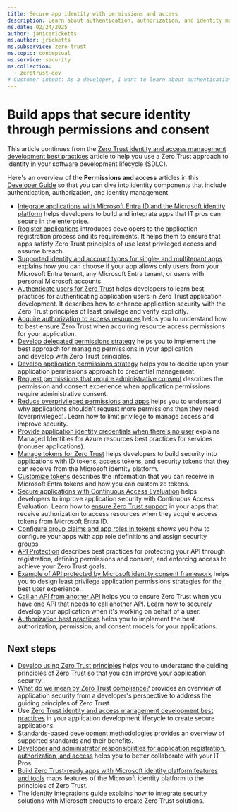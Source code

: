 ```yaml
---
title: Secure app identity with permissions and access
description: Learn about authentication, authorization, and identity management with a Zero Trust approach to identity in your software development lifecycle (SDLC).
ms.date: 02/24/2025
author: janicericketts
ms.author: jricketts
ms.subservice: zero-trust
ms.topic: conceptual
ms.service: security
ms.collection:
  - zerotrust-dev
# Customer intent: As a developer, I want to learn about authentication, authorization, and identity management so that I can use a Zero Trust approach to identity in my software development lifecyle (SDLC).
---
```

# Build apps that secure identity through permissions and consent

This article continues from the [Zero Trust identity and access management development best practices](identity-iam-development-best-practices.md) article to help you use a Zero Trust approach to identity in your software development lifecycle (SDLC).

Here's an overview of the **Permissions and access** articles in this [Developer Guide](overview.md) so that you can dive into identity components that include authentication, authorization, and identity management.

- [Integrate applications with Microsoft Entra ID and the Microsoft identity platform](integrate-apps-microsoft-identity-platform.md) helps developers to build and integrate apps that IT pros can secure in the enterprise.
- [Register applications](app-registration.md) introduces developers to the application registration process and its requirements. It helps them to ensure that apps satisfy Zero Trust principles of use least privileged access and assume breach.
- [Supported identity and account types for single- and multitenant apps](identity-supported-account-types.md) explains how you can choose if your app allows only users from your Microsoft Entra tenant, any Microsoft Entra tenant, or users with personal Microsoft accounts.
- [Authenticate users for Zero Trust](user-authentication.md) helps developers to learn best practices for authenticating application users in Zero Trust application development. It describes how to enhance application security with the Zero Trust principles of least privilege and verify explicitly.
- [Acquire authorization to access resources](acquire-application-authorization-to-access-resources.md) helps you to understand how to best ensure Zero Trust when acquiring resource access permissions for your application.
- [Develop delegated permissions strategy](developer-strategy-delegated-permission.md) helps you to implement the best approach for managing permissions in your application and develop with Zero Trust principles.
- [Develop application permissions strategy](developer-strategy-application-permissions.md) helps you to decide upon your application permissions approach to credential management.
- [Request permissions that require administrative consent](permissions-require-admin-consent.md) describes the permission and consent experience when application permissions require administrative consent.
- [Reduce overprivileged permissions and apps](overprivileged-permissions.md) helps you to understand why applications shouldn't request more permissions than they need (overprivileged). Learn how to limit privilege to manage access and improve security.
- [Provide application identity credentials when there's no user](identity-non-user-applications.md) explains Managed Identities for Azure resources best practices for services (nonuser applications).
- [Manage tokens for Zero Trust](token-management.md) helps developers to build security into applications with ID tokens, access tokens, and security tokens that they can receive from the Microsoft identity platform.
- [Customize tokens](zero-trust-token-customization.md) describes the information that you can receive in Microsoft Entra tokens and how you can customize tokens.
- [Secure applications with Continuous Access Evaluation](secure-with-cae.md) helps developers to improve application security with Continuous Access Evaluation. Learn how to [ensure Zero Trust support](overview.md) in your apps that receive authorization to access resources when they acquire access tokens from Microsoft Entra ID.
- [Configure group claims and app roles in tokens](configure-tokens-group-claims-app-roles.md) shows you how to configure your apps with app role definitions and assign security groups.
- [API Protection](protect-api.md) describes best practices for protecting your API through registration, defining permissions and consent, and enforcing access to achieve your Zero Trust goals.
- [Example of API protected by Microsoft identity consent framework](protected-api-example.md) helps you to design least privilege application permissions strategies for the best user experience.
- [Call an API from another API](api-calls-api.md) helps you to ensure Zero Trust when you have one API that needs to call another API. Learn how to securely develop your application when it's working on behalf of a user.
- [Authorization best practices](developer-strategy-authorization-best-practices.md) helps you to implement the best authorization, permission, and consent models for your applications.

## Next steps

- [Develop using Zero Trust principles](overview.md) helps you to understand the guiding principles of Zero Trust so that you can improve your application security.
- [What do we mean by Zero Trust compliance?](identity-zero-trust-compliance.md) provides an overview of application security from a developer's perspective to address the guiding principles of Zero Trust.
- Use [Zero Trust identity and access management development best practices](identity-iam-development-best-practices.md) in your application development lifecycle to create secure applications.
- [Standards-based development methodologies](identity-standards-based-development-methodologies.md) provides an overview of supported standards and their benefits.
- [Developer and administrator responsibilities for application registration, authorization, and access](identity-developer-administrator-responsibilities.md) helps you to better collaborate with your IT Pros.
- [Build Zero Trust-ready apps with Microsoft identity platform features and tools](/entra/identity-platform/zero-trust-for-developers) maps features of the Microsoft identity platform to the principles of Zero Trust.
- The [Identity integrations](../integrate/identity.md) guide explains how to integrate security solutions with Microsoft products to create Zero Trust solutions.

